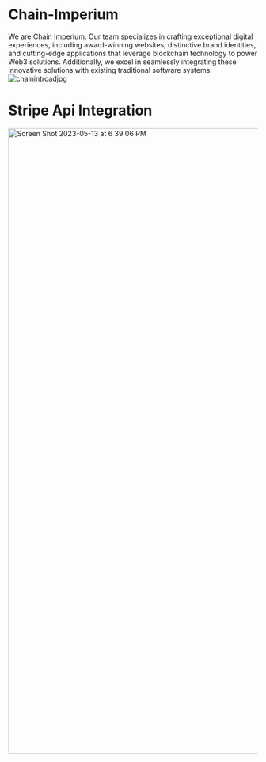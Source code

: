 # Chain-Imperium

We are Chain Imperium. Our team specializes in crafting exceptional digital experiences, including award-winning websites, distinctive brand identities, and cutting-edge applications that leverage blockchain technology to power Web3 solutions. Additionally, we excel in seamlessly integrating these innovative solutions with existing traditional software systems.
![chainintroadjpg](https://github.com/Danny-Nunez/chain-imperium/assets/114783191/b76bcdc5-61e4-4f42-a50c-15693f63544e)

# Stripe Api Integration

<img width="1265" alt="Screen Shot 2023-05-13 at 6 39 06 PM" src="https://github.com/Danny-Nunez/chain-imperium/assets/114783191/c375a836-0383-40f2-8766-cf88f4f428c7">
